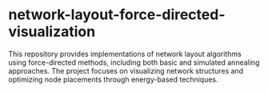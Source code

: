 # network-layout-force-directed-visualization
This repository provides implementations of network layout algorithms using force-directed methods, including both basic and simulated annealing approaches. The project focuses on visualizing network structures and optimizing node placements through energy-based techniques.
